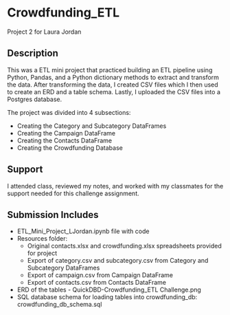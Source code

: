 # Crowdfunding_ETL
Project 2 for Laura Jordan

## Description
This was a ETL mini project that practiced building an ETL pipeline using Python, Pandas, and a Python dictionary methods to extract and transform the data. After transforming the data, I created CSV files which I then used to create an ERD and a table schema. Lastly, I uploaded the CSV files into a Postgres database. 

The project was divided into 4 subsections:
* Creating the Category and Subcategory DataFrames
* Creating the Campaign DataFrame
* Creating the Contacts DataFrame
* Creating the Crowdfunding Database

## Support
I attended class, reviewed my notes, and worked with my classmates for the support needed for this challenge assignment.

## Submission Includes
* ETL_Mini_Project_LJordan.ipynb file with code
* Resources folder:
  * Original contacts.xlsx and crowdfunding.xlsx spreadsheets provided for project
  * Export of category.csv and subcategory.csv from Category and Subcategory DataFrames
  * Export of campaign.csv from Campaign DataFrame
  * Export of contacts.csv from Contacts DataFrame
* ERD of the tables - QuickDBD-Crowdfunding_ETL Challenge.png 
* SQL database schema for loading tables into crowdfunding_db: crowdfunding_db_schema.sql
